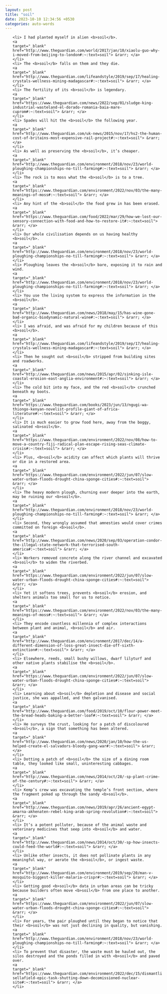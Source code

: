```yaml
---
layout: post
title: "soil"
date: 2023-10-10 12:34:56 +0530
categories: auto-words
---
```

<ol>

    <li> I had planted myself in alien <b>soil</b>.
    <a 
    target="_blank" 
    href="http://www.theguardian.com/world/2017/jan/10/xiaolu-guo-why-i-moved-from-beijing-to-london#:~:text=soil"> &rarr; </a>
    </li>
    <li> The <b>soil</b> falls on them and they die.
    <a 
    target="_blank" 
    href="http://www.theguardian.com/lifeandstyle/2019/sep/17/healing-crystals-wellness-mining-madagascar#:~:text=soil"> &rarr; </a>
    </li>
    <li> The fertility of its <b>soil</b> is legendary.
    <a 
    target="_blank" 
    href="https://www.theguardian.com/news/2022/sep/01/sludge-king-industrial-wasteland-el-dorado-romania-baia-mare-cuprom#:~:text=soil"> &rarr; </a>
    </li>
    <li> Spades will hit the <b>soil</b> the following year.
    <a 
    target="_blank" 
    href="http://www.theguardian.com/uk-news/2015/nov/17/hs2-the-human-cost-of-britains-most-expensive-rail-project#:~:text=soil"> &rarr; </a>
    </li>
    <li> As well as preserving the <b>soil</b>, it’s cheaper.
    <a 
    target="_blank" 
    href="http://www.theguardian.com/environment/2018/nov/23/world-ploughing-championships-no-till-farming#:~:text=soil"> &rarr; </a>
    </li>
    <li> The rock is to moss what the <b>soil</b> is to a tree.
    <a 
    target="_blank" 
    href="https://www.theguardian.com/environment/2022/nov/03/the-many-meanings-of-moss#:~:text=soil"> &rarr; </a>
    </li>
    <li> Any hint of the <b>soil</b> the food grew in has been erased.
    <a 
    target="_blank" 
    href="https://www.theguardian.com/food/2022/mar/29/how-we-lost-our-sensory-connection-with-food-and-how-to-restore-it#:~:text=soil"> &rarr; </a>
    </li>
    <li> Our whole civilisation depends on us having healthy <b>soil</b>.
    <a 
    target="_blank" 
    href="http://www.theguardian.com/environment/2018/nov/23/world-ploughing-championships-no-till-farming#:~:text=soil"> &rarr; </a>
    </li>
    <li> Ploughing leaves the <b>soil</b> bare, exposing it to rain and wind.
    <a 
    target="_blank" 
    href="http://www.theguardian.com/environment/2018/nov/23/world-ploughing-championships-no-till-farming#:~:text=soil"> &rarr; </a>
    </li>
    <li> You use the living system to express the information in the <b>soil</b>.
    <a 
    target="_blank" 
    href="http://www.theguardian.com/news/2018/may/15/has-wine-gone-bad-organic-biodynamic-natural-wine#:~:text=soil"> &rarr; </a>
    </li>
    <li> I was afraid, and was afraid for my children because of this <b>soil</b>.
    <a 
    target="_blank" 
    href="http://www.theguardian.com/lifeandstyle/2019/sep/17/healing-crystals-wellness-mining-madagascar#:~:text=soil"> &rarr; </a>
    </li>
    <li> Then he sought out <b>soil</b> stripped from building sites and roadworks.
    <a 
    target="_blank" 
    href="http://www.theguardian.com/news/2015/apr/02/sinking-isle-coastal-erosion-east-anglia-environment#:~:text=soil"> &rarr; </a>
    </li>
    <li> The cold bit into my face, and the red <b>soil</b> crunched beneath my boots.
    <a 
    target="_blank" 
    href="https://www.theguardian.com/books/2023/jun/13/ngugi-wa-thiongo-kenyan-novelist-profile-giant-of-africa-literature#:~:text=soil"> &rarr; </a>
    </li>
    <li> It is much easier to grow food here, away from the boggy, salinated <b>soil</b>.
    <a 
    target="_blank" 
    href="https://www.theguardian.com/environment/2022/nov/08/how-to-move-a-country-fiji-radical-plan-escape-rising-seas-climate-crisis#:~:text=soil"> &rarr; </a>
    </li>
    <li> Plus, <b>soil</b> acidity can affect which plants will thrive or die in a restored area.
    <a 
    target="_blank" 
    href="https://www.theguardian.com/environment/2022/jun/07/slow-water-urban-floods-drought-china-sponge-cities#:~:text=soil"> &rarr; </a>
    </li>
    <li> The heavy modern plough, churning ever deeper into the earth, may be ruining our <b>soil</b>.
    <a 
    target="_blank" 
    href="http://www.theguardian.com/environment/2018/nov/23/world-ploughing-championships-no-till-farming#:~:text=soil"> &rarr; </a>
    </li>
    <li> Second, they wrongly assumed that amnesties would cover crimes committed on foreign <b>soil</b>.
    <a 
    target="_blank" 
    href="http://www.theguardian.com/news/2020/sep/03/operation-condor-the-illegal-state-network-that-terrorised-south-america#:~:text=soil"> &rarr; </a>
    </li>
    <li> Workers removed concrete along the river channel and excavated <b>soil</b> to widen the riverbed.
    <a 
    target="_blank" 
    href="https://www.theguardian.com/environment/2022/jun/07/slow-water-urban-floods-drought-china-sponge-cities#:~:text=soil"> &rarr; </a>
    </li>
    <li> Yet it softens trees, prevents <b>soil</b> erosion, and shelters animals too small for us to notice.
    <a 
    target="_blank" 
    href="https://www.theguardian.com/environment/2022/nov/03/the-many-meanings-of-moss#:~:text=soil"> &rarr; </a>
    </li>
    <li> They encode countless millennia of complex interactions between plant and animal, <b>soil</b> and air.
    <a 
    target="_blank" 
    href="http://www.theguardian.com/environment/2017/dec/14/a-different-dimension-of-loss-great-insect-die-off-sixth-extinction#:~:text=soil"> &rarr; </a>
    </li>
    <li> Elsewhere, reeds, small bushy willows, dwarf lilyturf and other native plants stabilise the <b>soil</b>.
    <a 
    target="_blank" 
    href="https://www.theguardian.com/environment/2022/jun/07/slow-water-urban-floods-drought-china-sponge-cities#:~:text=soil"> &rarr; </a>
    </li>
    <li> Learning about <b>soil</b> depletion and disease and social justice, she was appalled, and then galvanised.
    <a 
    target="_blank" 
    href="http://www.theguardian.com/food/2019/oct/10/flour-power-meet-the-bread-heads-baking-a-better-loaf#:~:text=soil"> &rarr; </a>
    </li>
    <li> He surveys the crust, looking for a patch of discoloured <b>soil</b>, a sign that something has been altered.
    <a 
    target="_blank" 
    href="http://www.theguardian.com/news/2020/jan/10/how-the-us-helped-create-el-salvadors-bloody-gang-war#:~:text=soil"> &rarr; </a>
    </li>
    <li> Dotting a patch of <b>soil</b> the size of a dining room table, they looked like small, uninteresting cabbages.
    <a 
    target="_blank" 
    href="http://www.theguardian.com/news/2014/oct/28/-sp-plant-crime-of-the-century#:~:text=soil"> &rarr; </a>
    </li>
    <li> Kemp’s crew was excavating the temple’s front section, where the fragment poked up through the sandy <b>soil</b>.
    <a 
    target="_blank" 
    href="http://www.theguardian.com/news/2019/apr/26/ancient-egypt-amarna-akhenaten-rebel-king-arab-spring-revolution#:~:text=soil"> &rarr; </a>
    </li>
    <li> It’s a potent polluter, because of the animal waste and veterinary medicines that seep into <b>soil</b> and water.
    <a 
    target="_blank" 
    href="http://www.theguardian.com/news/2014/oct/30/-sp-how-insects-could-feed-the-world#:~:text=soil"> &rarr; </a>
    </li>
    <li> Unlike other insects, it does not pollinate plants in any meaningful way, or aerate the <b>soil</b>, or ingest waste.
    <a 
    target="_blank" 
    href="http://www.theguardian.com/environment/2019/sep/20/man-v-mosquito-biggest-killer-malaria-crispr#:~:text=soil"> &rarr; </a>
    </li>
    <li> Getting good <b>soil</b> data in urban areas can be tricky because builders often move <b>soil</b> from one place to another.
    <a 
    target="_blank" 
    href="https://www.theguardian.com/environment/2022/jun/07/slow-water-urban-floods-drought-china-sponge-cities#:~:text=soil"> &rarr; </a>
    </li>
    <li> For years, the pair ploughed until they began to notice that their <b>soil</b> was not just declining in quality, but vanishing.
    <a 
    target="_blank" 
    href="http://www.theguardian.com/environment/2018/nov/23/world-ploughing-championships-no-till-farming#:~:text=soil"> &rarr; </a>
    </li>
    <li> To prevent that disaster, the waste must be hauled out, the silos destroyed and the ponds filled in with <b>soil</b> and paved over.
    <a 
    target="_blank" 
    href="https://www.theguardian.com/environment/2022/dec/15/dismantling-sellafield-epic-task-shutting-down-decomissioned-nuclear-site#:~:text=soil"> &rarr; </a>
    </li>